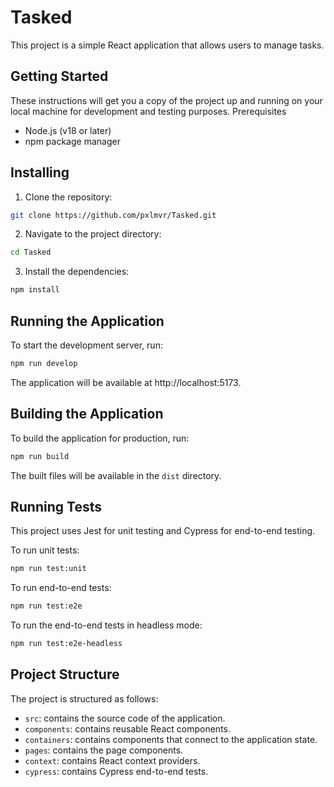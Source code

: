 # Tasked

This project is a simple React application that allows users to manage tasks.

## Getting Started

These instructions will get you a copy of the project up and running on your local machine for development and testing purposes.
Prerequisites

- Node.js (v18 or later)
- npm package manager

## Installing

1. Clone the repository:
```bash
git clone https://github.com/pxlmvr/Tasked.git
```


2. Navigate to the project directory:

```bash
cd Tasked
```


3. Install the dependencies:

```bash
npm install
```

## Running the Application

To start the development server, run:

```bash
npm run develop
```

The application will be available at http://localhost:5173.

## Building the Application

To build the application for production, run:

```bash
npm run build
```

The built files will be available in the `dist` directory.

## Running Tests

This project uses Jest for unit testing and Cypress for end-to-end testing.

To run unit tests:

```bash
npm run test:unit
```

To run end-to-end tests:
```bash
npm run test:e2e
```

To run the end-to-end tests in headless mode:
```bash
npm run test:e2e-headless
```

## Project Structure

The project is structured as follows:

- `src`: contains the source code of the application.
- `components`: contains reusable React components.
- `containers`: contains components that connect to the application state.
- `pages`: contains the page components.
- `context`: contains React context providers.
- `cypress`: contains Cypress end-to-end tests.